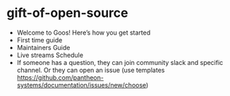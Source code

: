 # gift-of-open-source

- Welcome to Goos! Here’s how you get started
- First time guide
- Maintainers Guide 
- Live streams Schedule
- If someone has a question, they can join community slack and specific channel.  Or they can open an issue (use templates https://github.com/pantheon-systems/documentation/issues/new/choose)
